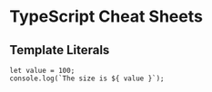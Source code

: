 # TypeScript Cheat Sheets

## Template Literals

```
let value = 100;
console.log(`The size is ${ value }`);
```

